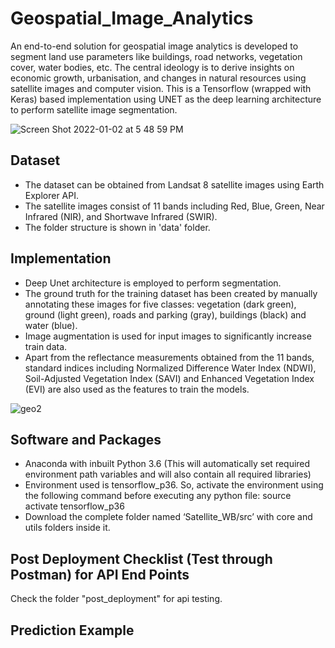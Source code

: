 # Geospatial_Image_Analytics
An end-to-end solution for geospatial image analytics is developed to segment land use parameters like buildings, road networks, vegetation cover, water bodies, etc. The central ideology is to derive insights on economic growth, urbanisation, and changes in natural resources using satellite images and computer vision. 
This is a Tensorflow (wrapped with Keras) based implementation using UNET as the deep learning architecture to perform satellite image segmentation.

![Screen Shot 2022-01-02 at 5 48 59 PM](https://user-images.githubusercontent.com/77407100/147876327-5933d5be-e888-4859-982a-84a012422e88.png)

## Dataset
* The dataset can be obtained from Landsat 8 satellite images using Earth Explorer API.
* The satellite images consist of 11 bands including Red, Blue, Green, Near Infrared (NIR), and Shortwave Infrared (SWIR). 
* The folder structure is shown in 'data' folder.

## Implementation
* Deep Unet architecture is employed to perform segmentation.
* The ground truth for the training dataset has been created by manually annotating these images for five classes: vegetation (dark green), ground (light green), roads and parking (gray), buildings (black) and water (blue).
* Image augmentation is used for input images to significantly increase train data.
* Apart from the reflectance measurements obtained from the 11 bands, standard indices including Normalized Difference Water Index (NDWI), Soil-Adjusted Vegetation Index (SAVI) and Enhanced Vegetation Index (EVI) are also used as the features to train the models. 

![geo2](https://user-images.githubusercontent.com/77407100/147877419-ae4f2fe1-e7d1-4239-bec6-1ba9a40401fb.jpg)


## Software and Packages 
* Anaconda with inbuilt Python 3.6 (This will automatically set required environment path variables and will also contain all required libraries)
* Environment used is tensorflow_p36. So, activate the environment using the following command before executing any python file: source activate tensorflow_p36
* Download the complete folder named ‘Satellite_WB/src’ with core and utils folders inside it.

## Post Deployment Checklist (Test through Postman) for API End Points
Check the folder "post_deployment" for api testing.

## Prediction Example


